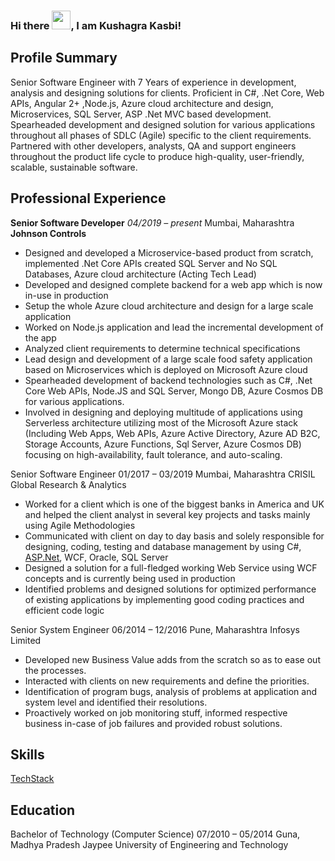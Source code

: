 ### Hi there <img src="https://raw.githubusercontent.com/MartinHeinz/MartinHeinz/master/wave.gif" width="30px">, I am Kushagra Kasbi!

## Profile Summary

Senior Software Engineer with 7 Years of experience in development, analysis and
designing solutions for clients. Proficient in C#, .Net Core, Web APIs, Angular 2+ ,Node.js, Azure cloud architecture and design,
Microservices, SQL Server, ASP .Net MVC based development. Spearheaded development and designed solution for
various applications throughout all phases of SDLC (Agile) specific to the client requirements.
Partnered with other developers, analysts, QA and support engineers throughout the product life
cycle to produce high-quality, user-friendly, scalable, sustainable software.

## Professional Experience

**Senior Software Developer**                                                                          *04/2019 – present*
Mumbai, Maharashtra
**Johnson Controls**

- Designed and developed a Microservice-based product from scratch, implemented .Net Core APIs created SQL Server and No SQL Databases, Azure cloud architecture (Acting Tech Lead)
- Developed and designed complete backend for a web app which is now in-use in production
- Setup the whole Azure cloud architecture and design for a large scale application
- Worked on Node.js application and lead the incremental development of the app
- Analyzed client requirements to determine technical specifications
- Lead design and development of a large scale food safety application based on Microservices which is deployed on Microsoft Azure cloud
- Spearheaded development of backend technologies such as C#, .Net Core Web APIs, Node.JS and SQL Server, Mongo DB, Azure Cosmos DB for various applications.
- Involved in designing and deploying multitude of applications using Serverless architecture utilizing most of the Microsoft Azure stack (Including Web Apps, Web APIs, Azure Active Directory, Azure AD B2C, Storage Accounts, Azure Functions, Sql Server, Azure Cosmos DB) focusing on high-availability, fault tolerance, and auto-scaling.

Senior Software Engineer                                                                            01/2017 – 03/2019
Mumbai, Maharashtra
CRISIL Global Research & Analytics

- Worked for a client which is one of the biggest banks in America and UK and helped the client analyst in several key projects and tasks mainly using Agile Methodologies
- Communicated with client on day to day basis and solely responsible for designing, coding, testing and database management by using C#, [ASP.Net](http://asp.net/), WCF, Oracle, SQL Server
- Designed a solution for a full-fledged working Web Service using WCF concepts and is currently being used in production
- Identified problems and designed solutions for optimized performance of existing applications by implementing good coding practices and efficient code logic

Senior System Engineer                                                                               06/2014 – 12/2016
Pune, Maharashtra
Infosys Limited

- Developed new Business Value adds from the scratch so as to ease out the processes.
- Interacted with clients on new requirements and define the priorities.
- Identification of program bugs, analysis of problems at application and system level and identified their resolutions.
- Proactively worked on job monitoring stuff, informed respective business in-case of job failures and provided robust solutions.

## Skills

[TechStack](https://www.notion.so/681d2a0e0b614fb3ba444f3566fed7c9)

## Education

Bachelor of Technology (Computer Science)                                                            07/2010 – 05/2014
Guna, Madhya Pradesh
Jaypee University of Engineering and Technology
<!--
**kushagrakasbi/kushagrakasbi** is a ✨ _special_ ✨ repository because its `README.md` (this file) appears on your GitHub profile.

Here are some ideas to get you started:

- 🔭 I’m currently working on ...
- 🌱 I’m currently learning ...
- 👯 I’m looking to collaborate on ...
- 🤔 I’m looking for help with ...
- 💬 Ask me about ...
- 📫 How to reach me: ...
- 😄 Pronouns: ...
- ⚡ Fun fact: ...
-->
